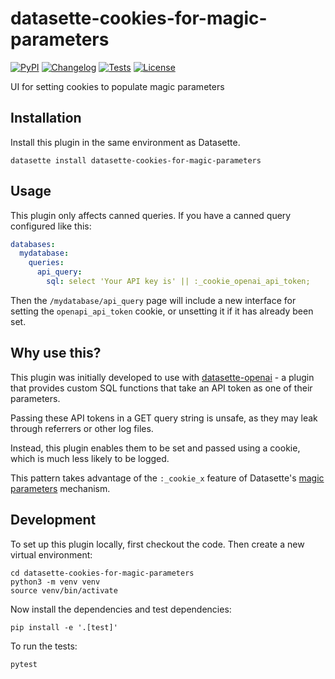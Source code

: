 # datasette-cookies-for-magic-parameters

[![PyPI](https://img.shields.io/pypi/v/datasette-cookies-for-magic-parameters.svg)](https://pypi.org/project/datasette-cookies-for-magic-parameters/)
[![Changelog](https://img.shields.io/github/v/release/simonw/datasette-cookies-for-magic-parameters?include_prereleases&label=changelog)](https://github.com/simonw/datasette-cookies-for-magic-parameters/releases)
[![Tests](https://github.com/simonw/datasette-cookies-for-magic-parameters/workflows/Test/badge.svg)](https://github.com/simonw/datasette-cookies-for-magic-parameters/actions?query=workflow%3ATest)
[![License](https://img.shields.io/badge/license-Apache%202.0-blue.svg)](https://github.com/simonw/datasette-cookies-for-magic-parameters/blob/main/LICENSE)

UI for setting cookies to populate magic parameters

## Installation

Install this plugin in the same environment as Datasette.

    datasette install datasette-cookies-for-magic-parameters

## Usage

This plugin only affects canned queries. If you have a canned query configured like this:

```yaml
databases:
  mydatabase:
    queries:
      api_query:
        sql: select 'Your API key is' || :_cookie_openai_api_token;
```
Then the `/mydatabase/api_query` page will include a new interface for setting the `openapi_api_token` cookie, or unsetting it if it has already been set.

## Why use this?

This plugin was initially developed to use with [datasette-openai](https://github.com/simonw/datasette-openai) - a plugin that provides custom SQL functions that take an API token as one of their parameters.

Passing these API tokens in a GET query string is unsafe, as they may leak through referrers or other log files.

Instead, this plugin enables them to be set and passed using a cookie, which is much less likely to be logged.

This pattern takes advantage of the `:_cookie_x` feature of Datasette's [magic parameters](https://docs.datasette.io/en/stable/sql_queries.html#magic-parameters) mechanism.

## Development

To set up this plugin locally, first checkout the code. Then create a new virtual environment:

    cd datasette-cookies-for-magic-parameters
    python3 -m venv venv
    source venv/bin/activate

Now install the dependencies and test dependencies:

    pip install -e '.[test]'

To run the tests:

    pytest

